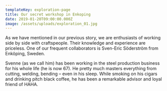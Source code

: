 ```yaml
---
templateKey: exploration-page
title: Our secret workshop in Enkoping
date: 2019-01-20T09:00:00.000Z
image: /assets/uploads/exploration_01.jpg
---
```

As we have mentioned in our previous story, we are enthusiasts of working side by side with craftspeople. Their knowledge and experience are priceless. One of our frequent collaborators is Sven-Eric Söderström from Enköping, Sweden. 
<br/>

Svenne (as we call him) has been working in the steel production business for his whole life (he is now 67). He pretty much masters everything from cutting, welding, bending – even in his sleep. While smoking on his cigars and drinking pitch black coffee, he has been a remarkable advisor and loyal friend of HAHA.
